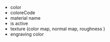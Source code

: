 
- color
- coloreCode
- material name
- is active
- texture (color map, normal map, roughness )
- engraving color